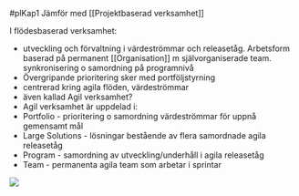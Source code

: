 #plKap1 
Jämför med [[Projektbaserad verksamhet]]

I flödesbaserad verksamhet:
- utveckling och förvaltning i värdeströmmar och releasetåg. Arbetsform baserad på permanent [[Organisation]] m självorganiserade team. synkronisering o samordning på programnivå
- Övergripande prioritering sker med portföljstyrning  
- centrerad kring agila flöden, värdeströmmar
- även kallad Agil verksamhet?
- Agil verksamhet är uppdelad i:
- Portfolio - prioritering o samordning värdeströmmar för uppnå gemensamt mål
- Large Solutions - lösningar bestående av flera samordnade agila releasetåg
- Program - samordning av utveckling/underhåll i agila releasetåg
- Team - permanenta agila team som arbetar i sprintar

**![](https://lh7-us.googleusercontent.com/LMvkV3MEKKqs8p5puwF_9i1kGqoTKbZs3iTSi7cRGODiTGtTKxfV77ee13Z4hXj91dacsh9NWaw-6gBHi6ClV5Sqo6JPdouGSCLJsk6plJkqPpcD3Dnby4O1q7UUhom0-G8VXOzsZzch0sxK5h0xxwc)**